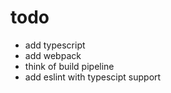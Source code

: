 # todo

- add typescript
- add webpack
- think of build pipeline
- add eslint with typescipt support
